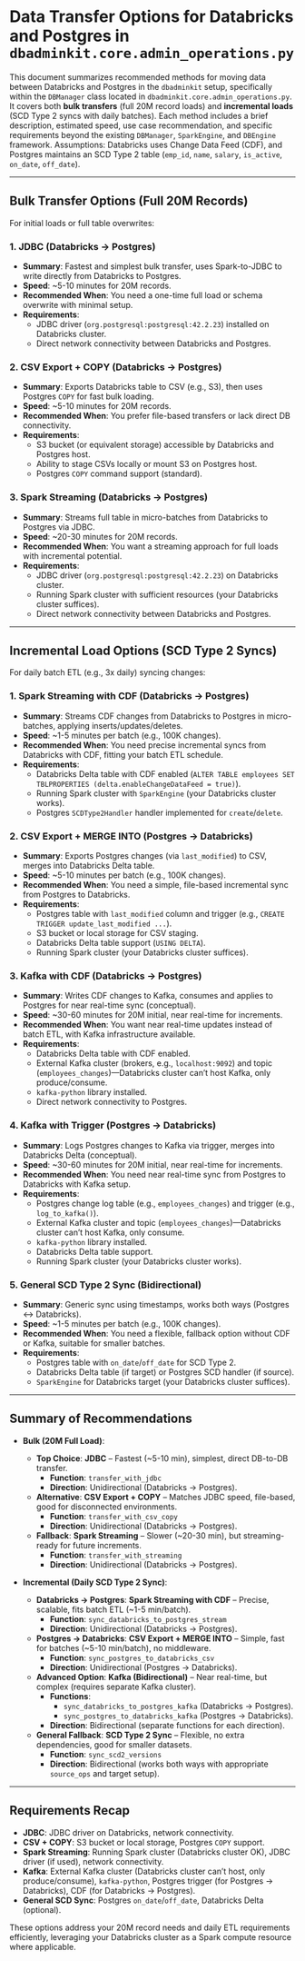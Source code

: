 # Data Transfer Options for Databricks and Postgres in `dbadminkit.core.admin_operations.py`

This document summarizes recommended methods for moving data between Databricks and Postgres in the `dbadminkit` setup, specifically within the `DBManager` class located in `dbadminkit.core.admin_operations.py`. It covers both **bulk transfers** (full 20M record loads) and **incremental loads** (SCD Type 2 syncs with daily batches). Each method includes a brief description, estimated speed, use case recommendation, and specific requirements beyond the existing `DBManager`, `SparkEngine`, and `DBEngine` framework. Assumptions: Databricks uses Change Data Feed (CDF), and Postgres maintains an SCD Type 2 table (`emp_id`, `name`, `salary`, `is_active`, `on_date`, `off_date`).

---

## Bulk Transfer Options (Full 20M Records)

For initial loads or full table overwrites:

### 1. JDBC (Databricks → Postgres)
- **Summary**: Fastest and simplest bulk transfer, uses Spark-to-JDBC to write directly from Databricks to Postgres.
- **Speed**: ~5-10 minutes for 20M records.
- **Recommended When**: You need a one-time full load or schema overwrite with minimal setup.
- **Requirements**:
  - JDBC driver (`org.postgresql:postgresql:42.2.23`) installed on Databricks cluster.
  - Direct network connectivity between Databricks and Postgres.

### 2. CSV Export + COPY (Databricks → Postgres)
- **Summary**: Exports Databricks table to CSV (e.g., S3), then uses Postgres `COPY` for fast bulk loading.
- **Speed**: ~5-10 minutes for 20M records.
- **Recommended When**: You prefer file-based transfers or lack direct DB connectivity.
- **Requirements**:
  - S3 bucket (or equivalent storage) accessible by Databricks and Postgres host.
  - Ability to stage CSVs locally or mount S3 on Postgres host.
  - Postgres `COPY` command support (standard).

### 3. Spark Streaming (Databricks → Postgres)
- **Summary**: Streams full table in micro-batches from Databricks to Postgres via JDBC.
- **Speed**: ~20-30 minutes for 20M records.
- **Recommended When**: You want a streaming approach for full loads with incremental potential.
- **Requirements**:
  - JDBC driver (`org.postgresql:postgresql:42.2.23`) on Databricks cluster.
  - Running Spark cluster with sufficient resources (your Databricks cluster suffices).
  - Direct network connectivity between Databricks and Postgres.

---

## Incremental Load Options (SCD Type 2 Syncs)

For daily batch ETL (e.g., 3x daily) syncing changes:

### 1. Spark Streaming with CDF (Databricks → Postgres)
- **Summary**: Streams CDF changes from Databricks to Postgres in micro-batches, applying inserts/updates/deletes.
- **Speed**: ~1-5 minutes per batch (e.g., 100K changes).
- **Recommended When**: You need precise incremental syncs from Databricks with CDF, fitting your batch ETL schedule.
- **Requirements**:
  - Databricks Delta table with CDF enabled (`ALTER TABLE employees SET TBLPROPERTIES (delta.enableChangeDataFeed = true)`).
  - Running Spark cluster with `SparkEngine` (your Databricks cluster works).
  - Postgres `SCDType2Handler` handler implemented for `create`/`delete`.

### 2. CSV Export + MERGE INTO (Postgres → Databricks)
- **Summary**: Exports Postgres changes (via `last_modified`) to CSV, merges into Databricks Delta table.
- **Speed**: ~5-10 minutes per batch (e.g., 100K changes).
- **Recommended When**: You need a simple, file-based incremental sync from Postgres to Databricks.
- **Requirements**:
  - Postgres table with `last_modified` column and trigger (e.g., `CREATE TRIGGER update_last_modified ...`).
  - S3 bucket or local storage for CSV staging.
  - Databricks Delta table support (`USING DELTA`).
  - Running Spark cluster (your Databricks cluster suffices).

### 3. Kafka with CDF (Databricks → Postgres)
- **Summary**: Writes CDF changes to Kafka, consumes and applies to Postgres for near real-time sync (conceptual).
- **Speed**: ~30-60 minutes for 20M initial, near real-time for increments.
- **Recommended When**: You want near real-time updates instead of batch ETL, with Kafka infrastructure available.
- **Requirements**:
  - Databricks Delta table with CDF enabled.
  - External Kafka cluster (brokers, e.g., `localhost:9092`) and topic (`employees_changes`)—Databricks cluster can’t host Kafka, only produce/consume.
  - `kafka-python` library installed.
  - Direct network connectivity to Postgres.

### 4. Kafka with Trigger (Postgres → Databricks)
- **Summary**: Logs Postgres changes to Kafka via trigger, merges into Databricks Delta (conceptual).
- **Speed**: ~30-60 minutes for 20M initial, near real-time for increments.
- **Recommended When**: You need near real-time sync from Postgres to Databricks with Kafka setup.
- **Requirements**:
  - Postgres change log table (e.g., `employees_changes`) and trigger (e.g., `log_to_kafka()`).
  - External Kafka cluster and topic (`employees_changes`)—Databricks cluster can’t host Kafka, only consume.
  - `kafka-python` library installed.
  - Databricks Delta table support.
  - Running Spark cluster (your Databricks cluster works).

### 5. General SCD Type 2 Sync (Bidirectional)
- **Summary**: Generic sync using timestamps, works both ways (Postgres ↔ Databricks).
- **Speed**: ~1-5 minutes per batch (e.g., 100K changes).
- **Recommended When**: You need a flexible, fallback option without CDF or Kafka, suitable for smaller batches.
- **Requirements**:
  - Postgres table with `on_date`/`off_date` for SCD Type 2.
  - Databricks Delta table (if target) or Postgres SCD handler (if source).
  - `SparkEngine` for Databricks target (your Databricks cluster suffices).

---

## Summary of Recommendations

- **Bulk (20M Full Load)**:
  - **Top Choice**: **JDBC** – Fastest (~5-10 min), simplest, direct DB-to-DB transfer.
    - **Function**: `transfer_with_jdbc`
    - **Direction**: Unidirectional (Databricks → Postgres).
  - **Alternative**: **CSV Export + COPY** – Matches JDBC speed, file-based, good for disconnected environments.
    - **Function**: `transfer_with_csv_copy`
    - **Direction**: Unidirectional (Databricks → Postgres).
  - **Fallback**: **Spark Streaming** – Slower (~20-30 min), but streaming-ready for future increments.
    - **Function**: `transfer_with_streaming`
    - **Direction**: Unidirectional (Databricks → Postgres).

- **Incremental (Daily SCD Type 2 Sync)**:
  - **Databricks → Postgres**: **Spark Streaming with CDF** – Precise, scalable, fits batch ETL (~1-5 min/batch).
    - **Function**: `sync_databricks_to_postgres_stream`
    - **Direction**: Unidirectional (Databricks → Postgres).
  - **Postgres → Databricks**: **CSV Export + MERGE INTO** – Simple, fast for batches (~5-10 min/batch), no middleware.
    - **Function**: `sync_postgres_to_databricks_csv`
    - **Direction**: Unidirectional (Postgres → Databricks).
  - **Advanced Option**: **Kafka (Bidirectional)** – Near real-time, but complex (requires separate Kafka cluster).
    - **Functions**: 
      - `sync_databricks_to_postgres_kafka` (Databricks → Postgres).
      - `sync_postgres_to_databricks_kafka` (Postgres → Databricks).
    - **Direction**: Bidirectional (separate functions for each direction).
  - **General Fallback**: **SCD Type 2 Sync** – Flexible, no extra dependencies, good for smaller datasets.
    - **Function**: `sync_scd2_versions`
    - **Direction**: Bidirectional (works both ways with appropriate `source_ops` and target setup).

---

## Requirements Recap

- **JDBC**: JDBC driver on Databricks, network connectivity.
- **CSV + COPY**: S3 bucket or local storage, Postgres `COPY` support.
- **Spark Streaming**: Running Spark cluster (Databricks cluster OK), JDBC driver (if used), network connectivity.
- **Kafka**: External Kafka cluster (Databricks cluster can’t host, only produce/consume), `kafka-python`, Postgres trigger (for Postgres → Databricks), CDF (for Databricks → Postgres).
- **General SCD Sync**: Postgres `on_date`/`off_date`, Databricks Delta (optional).

These options address your 20M record needs and daily ETL requirements efficiently, leveraging your Databricks cluster as a Spark compute resource where applicable.